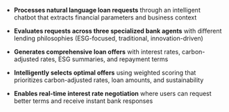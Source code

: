 - __Processes natural language loan requests__ through an intelligent chatbot that extracts financial parameters and business context

- __Evaluates requests across three specialized bank agents__ with different lending philosophies (ESG-focused, traditional, innovation-driven)

- __Generates comprehensive loan offers__ with interest rates, carbon-adjusted rates, ESG summaries, and repayment terms

- __Intelligently selects optimal offers__ using weighted scoring that prioritizes carbon-adjusted rates, loan amounts, and sustainability

- __Enables real-time interest rate negotiation__ where users can request better terms and receive instant bank responses
